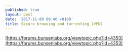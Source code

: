 ```yaml
---
published: true
layout: post
date: '2017-11-09 09:46 +0100'
title: Secure browsing and torrenting (VPN)
---
```

[https://forums.bunsenlabs.org/viewtopic.php?id=4353](https://forums.bunsenlabs.org/viewtopic.php?id=4353)
